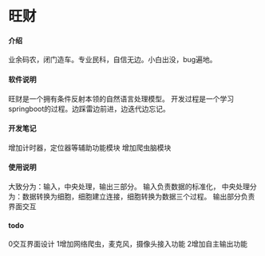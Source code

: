 # 旺财

#### 介绍

业余码农，闭门造车。专业民科，自信无边。小白出没，bug遍地。

#### 软件说明
旺财是一个拥有条件反射本领的自然语言处理模型。
开发过程是一个学习springboot的过程。边踩雷边前进，边迭代边忘记。


#### 开发笔记
增加计时器，定位器等辅助功能模块
增加爬虫脑模块

#### 使用说明
大致分为：输入，中央处理，输出三部分。
输入负责数据的标准化，
中央处理分为：数据转换为细胞，细胞建立连接，细胞转换为数据三个过程。
输出部分负责界面交互

#### todo
0交互界面设计
1增加网络爬虫，麦克风，摄像头接入功能
2增加自主输出功能

